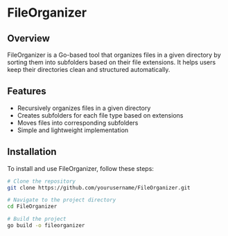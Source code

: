 # FileOrganizer

## Overview
FileOrganizer is a Go-based tool that organizes files in a given directory by sorting them into subfolders based on their file extensions. It helps users keep their directories clean and structured automatically.

## Features
- Recursively organizes files in a given directory
- Creates subfolders for each file type based on extensions
- Moves files into corresponding subfolders
- Simple and lightweight implementation

## Installation
To install and use FileOrganizer, follow these steps:

```sh
# Clone the repository
git clone https://github.com/yourusername/FileOrganizer.git

# Navigate to the project directory
cd FileOrganizer

# Build the project
go build -o fileorganizer
